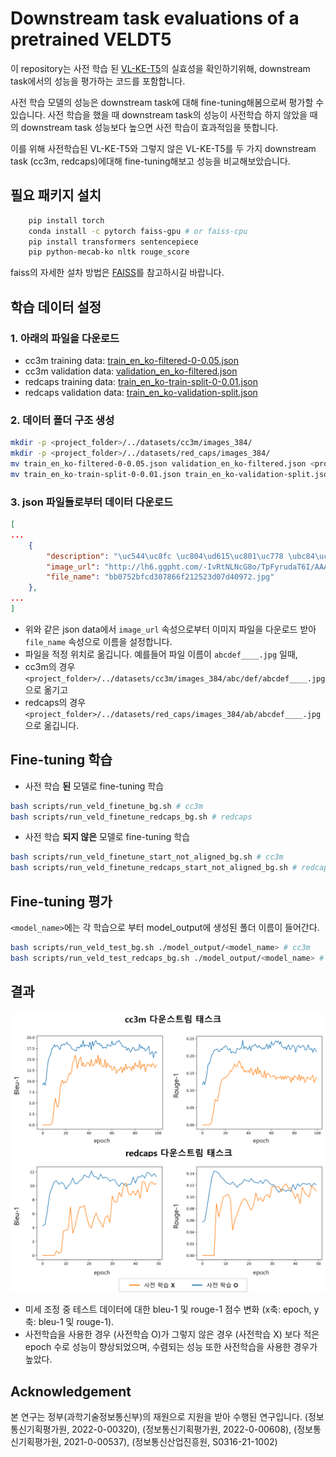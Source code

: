 # Downstream task evaluations of a pretrained VELDT5
이 repository는 사전 학습 된 [VL-KE-T5](https://github.com/AIRC-KETI/VL-KE-T5)의 실효성을 확인하기위해, downstream task에서의 성능을 평가하는 코드를 포함합니다.

사전 학습 모델의 성능은 downstream task에 대해 fine-tuning해봄으로써 평가할 수 있습니다. 사전 학습을 했을 때 downstream task의 성능이 사전학습 하지 않았을 때의 downstream task 성능보다 높으면 사전 학습이 효과적임을 뜻합니다.

이를 위해 사전학습된 VL-KE-T5와 그렇지 않은 VL-KE-T5를 두 가지 downstream task (cc3m, redcaps)에대해 fine-tuning해보고
성능을 비교해보았습니다.

## 필요 패키지 설치

```bash
    pip install torch
    conda install -c pytorch faiss-gpu # or faiss-cpu
    pip install transformers sentencepiece 
    pip python-mecab-ko nltk rouge_score
```

faiss의 자세한 설차 방법은 [FAISS](https://github.com/facebookresearch/faiss/blob/main/INSTALL.md)를 참고하시길 바랍니다.

## 학습 데이터 설정
### 1. 아래의 파일을 다운로드 
- cc3m training data: [train_en_ko-filtered-0-0.05.json](https://drive.google.com/file/d/1eZHsCTV-4jGnTDxXcSnSYqilkmk9BQi5/view?usp=sharing)
- cc3m validation data: [validation_en_ko-filtered.json](https://drive.google.com/file/d/171INCfAMf33iVptRkDHLpOmrvNYGXEPD/view?usp=sharing)
- redcaps training data: [train_en_ko-train-split-0-0.01.json](https://drive.google.com/file/d/1eZHsCTV-4jGnTDxXcSnSYqilkmk9BQi5/view?usp=sharing)
- redcaps validation data: [train_en_ko-validation-split.json](https://drive.google.com/file/d/171INCfAMf33iVptRkDHLpOmrvNYGXEPD/view?usp=sharing)

### 2. 데이터 폴더 구조 생성
```bash
mkdir -p <project_folder>/../datasets/cc3m/images_384/ 
mkdir -p <project_folder>/../datasets/red_caps/images_384/
mv train_en_ko-filtered-0-0.05.json validation_en_ko-filtered.json <project_folder>/../datasets/cc3m/
mv train_en_ko-train-split-0-0.01.json train_en_ko-validation-split.json <project_folder>/../datasets/red_caps/
```
### 3. json 파일들로부터 데이터 다운로드

```json
[
...
    {
        "description": "\uc544\uc8fc \uc804\ud615\uc801\uc778 \ubc84\uc2a4 \uc815\ub958\uc7a5",
        "image_url": "http://lh6.ggpht.com/-IvRtNLNcG8o/TpFyrudaT6I/AAAAAAAAM6o/_11MuAAKalQ/IMG_3422.JPG?imgmax=800",
        "file_name": "bb0752bfcd307866f212523d07d40972.jpg"
    },
...
]
```
- 위와 같은 json data에서 `image_url` 속성으로부터 이미지 파일을 다운로드 받아
`file_name` 속성으로 이름을 설정합니다.
- 파일을 적정 위치로 옮깁니다. 예를들어 파일 이름이 `abcdef____.jpg` 일때,
- cc3m의 경우
`<project_folder>/../datasets/cc3m/images_384/abc/def/abcdef____.jpg` 으로 옮기고
- redcaps의 경우 `<project_folder>/../datasets/red_caps/images_384/ab/abcdef____.jpg` 으로 옮깁니다.




## Fine-tuning 학습 
- 사전 학습 __된__ 모델로 fine-tuning 학습
```bash
bash scripts/run_veld_finetune_bg.sh # cc3m
bash scripts/run_veld_finetune_redcaps_bg.sh # redcaps
```
- 사전 학습 __되지 않은__ 모델로 fine-tuning 학습
```bash
bash scripts/run_veld_finetune_start_not_aligned_bg.sh # cc3m
bash scripts/run_veld_finetune_redcaps_start_not_aligned_bg.sh # redcaps
```
## Fine-tuning 평가
`<model_name>`에는 각 학습으로 부터 model_output에 생성된 폴더 이름이 들어간다.
```bash
bash scripts/run_veld_test_bg.sh ./model_output/<model_name> # cc3m
bash scripts/run_veld_test_redcaps_bg.sh ./model_output/<model_name> # redcaps
```

## 결과
![result](images/image01.png)

- 미세 조정 중 테스트 데이터에 대한 bleu-1 및 rouge-1 점수 변화 (x축: epoch, y축: bleu-1 및 rouge-1).
- 사전학습을 사용한 경우 (사전학습 O)가 그렇지 않은 경우 (사전학습 X) 보다 적은 epoch 수로 성능이 향상되었으며, 수렴되는 성능 또한 사전학습을 사용한 경우가 높았다.

## Acknowledgement

본 연구는 정부(과학기술정보통신부)의 재원으로 지원을 받아 수행된 연구입니다. (정보통신기획평가원, 2022-0-00320), (정보통신기획평가원, 2022-0-00608), (정보통신기획평가원, 2021-0-00537), (정보통신산업진흥원, S0316-21-1002)

